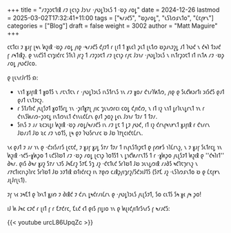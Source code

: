 +++
title = "𐑥𐑲𐑜𐑮𐑱𐑑𐑦𐑙 𐑥𐑲 𐑚𐑤𐑪𐑜 𐑓𐑮𐑪𐑥 ·𐑢𐑻𐑛𐑐𐑮𐑧𐑕 𐑑 ·𐑹𐑜 𐑥𐑴𐑛"
date = 2024-12-26
lastmod = 2025-03-02T17:32:41+11:00
tags = ["𐑰𐑥𐑨𐑒𐑕", "𐑹𐑜𐑥𐑴𐑛", "𐑧𐑕𐑐𐑼𐑭𐑯𐑑𐑴", "𐑖𐑱𐑝𐑾𐑯"]
categories = ["Blog"]
draft = false
weight = 3002
author = "Matt Maguire"
+++

𐑤𐑱𐑑𐑤𐑦 𐑲 𐑣𐑨𐑝 𐑚𐑰𐑯 𐑿𐑟𐑦𐑙 ·𐑹𐑜 𐑥𐑴𐑛 𐑢𐑦𐑞 ·𐑰𐑥𐑨𐑒𐑕 𐑒𐑢𐑲𐑑 𐑩 𐑚𐑦𐑑 𐑑 𐑣𐑧𐑤𐑐 𐑜𐑧𐑑 𐑚𐑧𐑑𐑼 𐑹𐑜𐑨𐑯𐑲𐑟𐑛 𐑨𐑑 𐑐𐑻𐑒 𐑯 𐑒𐑰𐑐 𐑑𐑮𐑨𐑒 𐑝 𐑥𐑰𐑑𐑦𐑙𐑟. 𐑞 𐑯𐑧𐑒𐑕𐑑 𐑤𐑪𐑡𐑦𐑒𐑩𐑤 𐑕𐑑𐑧𐑐 𐑢𐑩𐑟 𐑑 𐑥𐑲𐑜𐑮𐑱𐑑 𐑥𐑲 𐑚𐑤𐑪𐑜 𐑩𐑢𐑱 𐑓𐑮𐑪𐑥 ·𐑢𐑻𐑛𐑐𐑮𐑧𐑕 𐑯 𐑦𐑯𐑑𐑩𐑜𐑮𐑱𐑑 𐑦𐑑 𐑦𐑯𐑑𐑵 𐑥𐑲 ·𐑹𐑜 𐑥𐑴𐑛 𐑢𐑻𐑒𐑓𐑤𐑴.

𐑞 𐑚𐑧𐑯𐑩𐑓𐑩𐑑𐑕 𐑸:

-   𐑯𐑪𐑑 𐑣𐑨𐑝𐑦𐑙 𐑑 𐑣𐑴𐑑𐑕 𐑯 𐑥𐑱𐑯𐑑𐑱𐑯 𐑩 ·𐑢𐑻𐑛𐑐𐑮𐑧𐑕 𐑦𐑯𐑕𐑑𐑩𐑯𐑕 𐑪𐑯 𐑥𐑲 𐑣𐑴𐑥 𐑒𐑪𐑥𐑐𐑿𐑑𐑼, 𐑢𐑦𐑞 𐑞 𐑕𐑧𐑒𐑿𐑮𐑩𐑑𐑦 𐑮𐑦𐑕𐑒𐑕 𐑞𐑨𐑑 𐑞𐑨𐑑 𐑧𐑯𐑑𐑲𐑤𐑟.
-   𐑩 𐑕𐑑𐑨𐑑𐑦𐑒 𐑢𐑧𐑚𐑕𐑲𐑑 𐑣𐑴𐑑𐑕𐑩𐑛 𐑪𐑯 ·𐑜𐑦𐑑𐑣𐑳𐑚 𐑢𐑦𐑤 𐑡𐑧𐑯𐑼𐑩𐑤𐑦 𐑤𐑴𐑛 𐑒𐑢𐑦𐑒𐑼, 𐑯 𐑦𐑑 𐑦𐑟 𐑯𐑪𐑑 𐑛𐑩𐑐𐑧𐑯𐑛𐑩𐑯𐑑 𐑪𐑯 𐑩 𐑒𐑪𐑯𐑕𐑿𐑥𐑼-𐑜𐑮𐑱𐑛 𐑦𐑯𐑑𐑼𐑯𐑧𐑑 𐑒𐑪𐑯𐑧𐑒𐑖𐑩𐑯 𐑞𐑨𐑑 𐑜𐑴𐑟 𐑛𐑬𐑯 𐑓𐑮𐑪𐑥 𐑑𐑲𐑥 𐑑 𐑑𐑲𐑥.
-   𐑕𐑦𐑯𐑕 𐑲 𐑨𐑥 𐑷𐑤𐑮𐑧𐑛𐑦 𐑿𐑟𐑦𐑙 ·𐑹𐑜 𐑥𐑴𐑛/𐑰𐑥𐑨𐑒𐑕 𐑦𐑯 𐑥𐑲 𐑛𐑱 𐑑 𐑛𐑲 𐑢𐑻𐑒, 𐑦𐑑 𐑦𐑟 𐑒𐑩𐑯𐑝𐑰𐑯𐑾𐑯𐑑 𐑣𐑨𐑝𐑦𐑙 𐑩 𐑒𐑪𐑥𐑩𐑯 𐑓𐑹𐑥𐑨𐑑 𐑓𐑹 𐑷𐑤 𐑥𐑲 𐑯𐑴𐑑𐑕, 𐑚𐑰 𐑞𐑲 𐑐𐑻𐑕𐑩𐑯𐑩𐑤 𐑹 𐑓𐑹 𐑐𐑳𐑚𐑤𐑦𐑒𐑱𐑖𐑩𐑯.

𐑯𐑬 𐑞𐑨𐑑 𐑲 𐑨𐑥 𐑪𐑯 𐑞 ·𐑒𐑮𐑦𐑕𐑥𐑩𐑕 𐑚𐑤𐑱𐑒, 𐑲 𐑣𐑨𐑝 𐑣𐑨𐑛 𐑕𐑳𐑥 𐑑𐑲𐑥 𐑑 𐑦𐑯𐑝𐑧𐑕𐑑𐑦𐑜𐑱𐑑 𐑞 𐑝𐑺𐑾𐑕 𐑪𐑐𐑖𐑩𐑯𐑟, 𐑯 𐑲 𐑣𐑨𐑝 𐑕𐑧𐑑𐑩𐑤𐑛 𐑪𐑯 𐑿𐑟𐑦𐑙 ·𐑪𐑒𐑕-𐑣𐑿𐑜𐑴 𐑑 𐑧𐑒𐑕𐑐𐑹𐑑 𐑥𐑲 ·𐑹𐑜 𐑥𐑴𐑛 𐑚𐑤𐑪𐑜 𐑐𐑴𐑑𐑕𐑑 𐑯 𐑛𐑪𐑒𐑿𐑥𐑩𐑯𐑑𐑕 𐑑 𐑩 ·𐑣𐑿𐑜𐑴 𐑢𐑧𐑚𐑕𐑲𐑑 𐑿𐑟𐑦𐑙 𐑞 ''𐑒𐑰𐑐𐑦𐑑'' 𐑔𐑰𐑥. 𐑞𐑦𐑕 𐑔𐑰𐑥 𐑣𐑨𐑟 𐑕𐑳𐑥 𐑯𐑲𐑕 𐑓𐑰𐑗𐑩𐑟 𐑕𐑳𐑗 𐑕𐑡 𐑨𐑟 ·𐑒𐑱𐑑𐑧𐑒 𐑕𐑩𐑐𐑹𐑑 𐑓𐑹 𐑮𐑧𐑯𐑛𐑼𐑦𐑙 𐑥𐑨𐑔𐑕 𐑰𐑒𐑐𐑱𐑠𐑩𐑯𐑟 𐑯 𐑥𐑳𐑤𐑑𐑦𐑤𐑦𐑯𐑜𐑐𐑩𐑤 𐑕𐑩𐑐𐑹𐑑 𐑓𐑹 𐑮𐑲𐑑𐑦𐑙 𐑸𐑑𐑦𐑒𐑩𐑤𐑟 𐑦𐑯 𐑳𐑞𐑼 𐑤𐑨𐑙𐑜𐑢𐑦𐑡𐑩𐑟/𐑕𐑒𐑮𐑦𐑓𐑑𐑕 (𐑕𐑳𐑗 𐑨𐑟 ·𐑧𐑕𐑐𐑼𐑭𐑯𐑑𐑴 𐑹 𐑞 𐑖𐑱𐑝𐑾𐑯 𐑨𐑚𐑓𐑩𐑚𐑧𐑑).

𐑲𐑝 𐑯𐑬 𐑮𐑰𐑗𐑑 𐑞 𐑐𐑶𐑯𐑑 𐑣𐑢𐑺 𐑲 𐑔𐑦𐑙𐑒 𐑲 𐑒𐑨𐑯 𐑛𐑰𐑒𐑩𐑥𐑦𐑖𐑩𐑯 𐑞 ·𐑢𐑻𐑛𐑐𐑮𐑧𐑕 𐑢𐑧𐑚𐑕𐑲𐑑, 𐑕𐑴 𐑤𐑧𐑑𐑕 𐑕𐑰 𐑣𐑬 𐑢𐑰 𐑜𐑴!

𐑦𐑓 𐑿 𐑓𐑰𐑤 𐑤𐑲𐑒 𐑩 𐑚𐑦𐑑 𐑝 𐑩 𐑗𐑳𐑒𐑩𐑤, 𐑗𐑧𐑒 𐑬𐑑 𐑞𐑦𐑕 𐑝𐑦𐑛𐑦𐑴 𐑪𐑯 𐑞 𐑿𐑚𐑦𐑒𐑢𐑦𐑑𐑩𐑕𐑯𐑩𐑕 𐑝 𐑰𐑥𐑨𐑒𐑕:

{{< youtube urcL86UpqZc >}}
